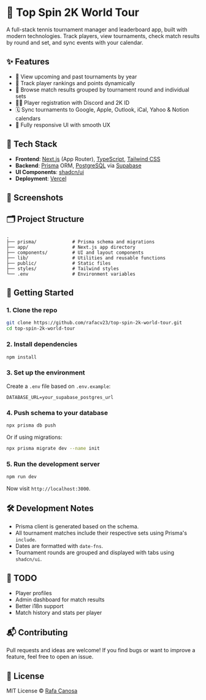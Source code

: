 # 🎾 Top Spin 2K World Tour

A full-stack tennis tournament manager and leaderboard app, built with modern technologies. Track players, view tournaments, check match results by round and set, and sync events with your calendar.

## ✨ Features

- 📅 View upcoming and past tournaments by year
- 🏅 Track player rankings and points dynamically
- 🎾 Browse match results grouped by tournament round and individual sets
- 🧑‍💼 Player registration with Discord and 2K ID
- 🗓️ Sync tournaments to Google, Apple, Outlook, iCal, Yahoo & Notion calendars
- 📱 Fully responsive UI with smooth UX

## 🔧 Tech Stack

- **Frontend**: [Next.js](https://nextjs.org/) (App Router), [TypeScript](https://www.typescriptlang.org/), [Tailwind CSS](https://tailwindcss.com/)
- **Backend**: [Prisma](https://www.prisma.io/) ORM, [PostgreSQL](https://www.postgresql.org/) via [Supabase](https://supabase.com/)
- **UI Components**: [shadcn/ui](https://ui.shadcn.com/)
- **Deployment**: [Vercel](https://vercel.com/)

## 📸 Screenshots

<insert screenshots here if available>

## 🗂️ Project Structure

```
.
├── prisma/             # Prisma schema and migrations
├── app/                # Next.js app directory
├── components/         # UI and layout components
├── lib/                # Utilities and reusable functions
├── public/             # Static files
├── styles/             # Tailwind styles
└── .env                # Environment variables
```

## 🚀 Getting Started

### 1. Clone the repo

```bash
git clone https://github.com/rafacv23/top-spin-2k-world-tour.git
cd top-spin-2k-world-tour
```

### 2. Install dependencies

```bash
npm install
```

### 3. Set up the environment

Create a `.env` file based on `.env.example`:

```env
DATABASE_URL=your_supabase_postgres_url
```

### 4. Push schema to your database

```bash
npx prisma db push
```

Or if using migrations:

```bash
npx prisma migrate dev --name init
```

### 5. Run the development server

```bash
npm run dev
```

Now visit `http://localhost:3000`.

## 🛠 Development Notes

- Prisma client is generated based on the schema.
- All tournament matches include their respective sets using Prisma's `include`.
- Dates are formatted with `date-fns`.
- Tournament rounds are grouped and displayed with tabs using `shadcn/ui`.

## 🧪 TODO

- Player profiles
- Admin dashboard for match results
- Better i18n support
- Match history and stats per player

## 📬 Contributing

Pull requests and ideas are welcome! If you find bugs or want to improve a feature, feel free to open an issue.

## 📄 License

MIT License © [Rafa Canosa](https://github.com/rafacv23)
